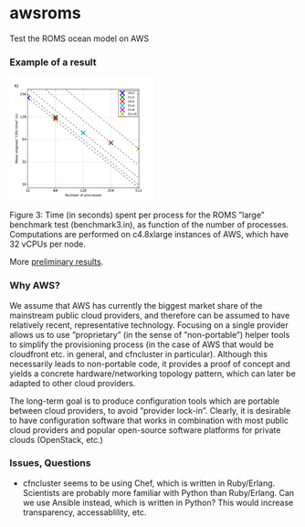 # awsroms

Test the ROMS ocean model on AWS

### Example of a result

<img src="doc/figures_png/met_c48xlarge.png" width="50%">

Figure 3: Time (in seconds) spent per process for the ROMS ”large” benchmark test (benchmark3.in), as function of the number of processes. Computations are performed on c4.8xlarge instances of AWS, which have 32 vCPUs per node.

More [preliminary results](http://sriha.net/files/awsroms/index.html).

### Why AWS?

We assume that AWS has currently the biggest market share of the mainstream public cloud providers, and therefore can be assumed to have relatively recent, representative technology. Focusing on a single provider allows us to use ”proprietary” (in the sense of ”non-portable”) helper tools to simplify the provisioning process (in the case of AWS that would be cloudfront etc. in general, and cfncluster in particular). Although this necessarily leads to non-portable code, it provides a proof of concept and yields a concrete hardware/networking topology pattern, which can later be adapted to other cloud providers.

The long-term goal is to produce configuration tools which are portable between cloud providers, to avoid ”provider lock-in”. Clearly, it is desirable to have configuration software that works in combination with most public cloud providers and popular open-source software platforms for private clouds (OpenStack, etc.)

### Issues, Questions

* cfncluster seems to be using Chef, which is written in Ruby/Erlang. Scientists are probably more familiar with Python than Ruby/Erlang. Can we use Ansible instead, which is written in Python? This would increase transparency, accessablility, etc.
